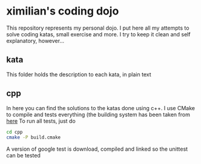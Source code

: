 # ximilian's coding dojo

This repository represents my personal dojo. I put here all my attempts to solve coding katas, small exercise and more.
I try to keep it clean and self explanatory, however...

## kata
This folder holds the description to each kata, in plain text

## cpp
In here you can find the solutions to the katas done using c++. I use CMake to compile and tests everything (the building system has been taken from [here](https://github.com/snikulov/google-test-examples)
To run all tests, just do
```bash
cd cpp
cmake -P build.cmake
```
A version of google test is download, compiled and linked so the unittest can be tested